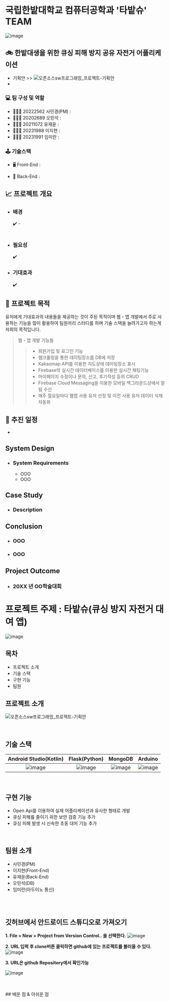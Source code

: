 # 국립한밭대학교 컴퓨터공학과 '타밭슈' TEAM
![image](https://github.com/user-attachments/assets/3e12486e-ec88-4a15-a388-0ca001c4743e)

## 🚲 한밭대생을 위한 큐싱 피해 방지 공유 자전거 어플리케이션
- 기획안 >>
![오픈소스sw프로그래밍_프로젝트-기획안](https://github.com/user-attachments/assets/3002b78e-c9ca-4be3-8a03-322091a0b474)
- 
### 💻 **팀 구성 및 역할**
  - 🧑🏻‍💻 20222562 사민경(PM) : 
  - 👩🏻‍💻 20202689 오민석 : 
  - 👩🏻‍💻 20211072 유재윤 : 
  - 👩🏻‍💻 20231988 이지현 : 
  - 👩🏻‍💻 20231991 임미란 : 
### 🕹️ 기술스택
  - 🖥 Front-End : 
        
  - 💾 Back-End : 

## 📈 프로젝트 개요
- ### 배경
  ✔️ - <br/><br/>
 
- ### 필요성
  ✔️
  
- ### 기대효과
  ✔️ 

## 🎯 프로젝트 목적
유저에게 기대효과의 내용들을 제공하는 것이 주된 목적이며 웹・앱 개발에서 주로 사용하는 기능을 많이 활용하여 팀원끼리 스터디를 하며 기술 스택을 늘려가고자 하는게 저희의 목적입니다.
>웹・앱 개발 기능들
>> - 회원가입 및 로그인 기능
>> - 웹크롤링을 통한 데이팅장소를 DB에 저장
>> - Kakaomap API를 이용한 지도상에 데이팅장소 표시
>> - Firebase의 실시간 데이터베이스를 이용한 실시간 채팅기능
>> - 마이페이지 수정이나 문의, 신고, 후기작성 등의 CRUD
>> - Firebase Cloud Messaging을 이용한 모바일 백그라운드상에서 알림 수신
>> - 매주 월요일마다 웹앱 사용 유저 선정 및 이전 사용 유저 데이터 삭제 자동화

## 📅 추진 일정
  - 

## System Design
  - ### System Requirements
    - OOO
    - OOO

## Case Study
  - ### Description
  
## Conclusion
  - ### OOO
  - ### OOO
  
## Project Outcome
- ### 20XX 년 OO학술대회 
 
 
 
 
 
 
 # 프로젝트 주제 : 타밭슈(큐싱 방지 자전거 대여 앱)

![image](https://github.com/user-attachments/assets/3e12486e-ec88-4a15-a388-0ca001c4743e)




## 목차
+ 프로젝트 소개
+ 기술 스택
+ 구현 기능
+ 팀원
## 프로젝트 소개

<p align="justify">

</p>

![오픈소스sw프로그래밍_프로젝트-기획안](https://github.com/user-attachments/assets/3002b78e-c9ca-4be3-8a03-322091a0b474)

<br>

## 기술 스택

| Android Studio(Kotlin)| Flask(Python) |  MongoDB   |  Arduino   |
| :--------: | :--------: | :------: | :-----: |
|   ![image](https://github.com/user-attachments/assets/268f5df6-134f-4681-91b6-b10e14b7c37e)  |   ![image](https://github.com/user-attachments/assets/2e25a753-7343-4329-827a-335b25078e57)| ![image](https://github.com/user-attachments/assets/f431f2ef-fde3-4390-b5f4-a5b47b714955)| ![image](https://github.com/user-attachments/assets/06cde978-1635-4bdb-b395-71d169bd92f7) |

<br>

## 구현 기능

+ Open Api를 이용하여 실제 어플리케이션과 유사한 형태로 개발
+ 큐싱 피해를 줄이기 위한 보안 검증 기능 추가
+ 큐싱 피해 발생 시 신속한 초동 대처 기능 추가


<br>

## 팀원 소개
+ 사민경(PM)
+ 이지현(Front-End)
+ 유재윤(Back-End)
+ 오민석(DB)
+ 임미란(아두이노 통신)

<br>

<br>

## 깃허브에서 안드로이드 스튜디오로 가져오기
**1. File > New > Project from Version Control.. 을 선택한다.**
![image](https://github.com/user-attachments/assets/391d6b85-5df1-4b0c-89e8-d3e39c89dd8f)

**2. URL 입력 후 clone버튼 클릭하면 github에 있는 프로젝트를 불러올 수 있다.**
![image](https://github.com/user-attachments/assets/17b0aa31-671c-4f8f-bdba-ea88c6cbbc48)


**3. URL은 github Repository에서 확인가능**

![image](https://github.com/user-attachments/assets/bbe25963-5466-4720-ac87-688df1949bce)

<br>


<br>
## 배운 점 & 아쉬운 점

<p align="justify">

</p>

<br>
